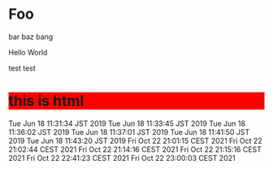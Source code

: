 # Foo

bar baz bang

Hello World

test test

<h1 style="background-color:#f00">this is html</h1>
Tue Jun 18 11:31:34 JST 2019
Tue Jun 18 11:33:45 JST 2019
Tue Jun 18 11:36:02 JST 2019
Tue Jun 18 11:37:01 JST 2019
Tue Jun 18 11:41:50 JST 2019
Tue Jun 18 11:43:20 JST 2019
Fri Oct 22 21:01:15 CEST 2021
Fri Oct 22 21:02:44 CEST 2021
Fri Oct 22 21:14:16 CEST 2021
Fri Oct 22 21:15:16 CEST 2021
Fri Oct 22 22:41:23 CEST 2021
Fri Oct 22 23:00:03 CEST 2021
